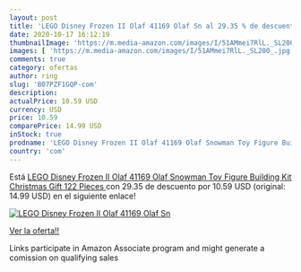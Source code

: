 ```yaml
---
layout: post
title: 'LEGO Disney Frozen II Olaf 41169 Olaf Sn al 29.35 % de descuento'
date: 2020-10-17 16:12:19
thumbnailImage: 'https://m.media-amazon.com/images/I/51AMmei7RlL._SL200_.jpg'
images: [ 'https://m.media-amazon.com/images/I/51AMmei7RlL._SL200_.jpg' ]
comments: true
category: ofertas
author: ring
slug: 'B07PZF1GQP-com'
description:
actualPrice: 10.59 USD
currency: USD
price: 10.59
comparePrice: 14.99 USD
inStock: true
prodname: 'LEGO Disney Frozen II Olaf 41169 Olaf Snowman Toy Figure Building Kit Christmas Gift  122 Pieces '
country: 'com'
---
```


Está [LEGO Disney Frozen II Olaf 41169 Olaf Snowman Toy Figure Building Kit Christmas Gift  122 Pieces ](https://www.amazon.com/dp/B07PZF1GQP/?tag=tolees-20) con 29.35 de descuento por 10.59 USD (original: 14.99 USD) en el siguiente enlace!

[![LEGO Disney Frozen II Olaf 41169 Olaf Sn](https://m.media-amazon.com/images/I/51AMmei7RlL._SL200_.jpg)](https://www.amazon.com/dp/B07PZF1GQP/?tag=tolees-20)

[Ver la oferta!!](https://www.amazon.com/dp/B07PZF1GQP/?tag=tolees-20)

Links participate in Amazon Associate program and might generate a comission on qualifying sales


